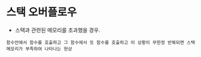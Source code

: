 # 스택 오버플로우
- 스택과 관련된 메모리를 초과했을 경우.
```Text
함수안에서 함수를 호출하고 그 함수에서 또 함수를 호출하고 이 상황이 무한정 반복되면 스택 메모리가 부족하여 나타나는 현상
```
